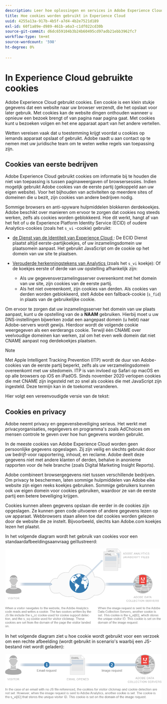 ```yaml
---
description: Leer hoe oplossingen en services in Adobe Experience Cloud cookies gebruiken.
title: Hoe cookies worden gebruikt in Experience Cloud
uuid: 4255a13a-917b-4b5f-a7d4-4b2e7521d189
exl-id: 60f1a89e-d989-461b-a6a3-c1df022cd30b
source-git-commit: d6dc659104b3b24b60495cd97adb21ebb3962fc7
workflow-type: tm+mt
source-wordcount: '598'
ht-degree: 0%

---
```


# In Experience Cloud gebruikte cookies

Adobe Experience Cloud gebruikt cookies. Een cookie is een klein stukje gegevens dat een website naar uw browser verzendt, die het opslaat voor later gebruik. Met cookies kan de website dingen onthouden wanneer u opnieuw een bezoek brengt of van pagina naar pagina gaat. Met cookies kunt u bezoeken volgen en het ene apparaat apart van het andere vertellen.

Wetten vereisen vaak dat u toestemming krijgt voordat u cookies op iemands apparaat opslaat of gebruikt. Adobe raadt u aan contact op te nemen met uw juridische team om te weten welke regels van toepassing zijn.

## Cookies van eerste bedrijven

Adobe Experience Cloud gebruikt cookies om informatie bij te houden die niet van toepassing is tussen paginaweergaven of browsersessies. Indien mogelijk gebruikt Adobe cookies van de eerste partij (gekoppeld aan uw eigen website). Voor het bijhouden van activiteiten op meerdere sites of domeinen die u bezit, zijn cookies van andere bedrijven nodig.

Sommige browsers en anti-spyware hulpmiddelen blokkeren derdekoekjes. Adobe beschikt over manieren om ervoor te zorgen dat cookies nog steeds werken, zelfs als cookies worden geblokkeerd. Hoe dit werkt, hangt af van het feit of u de Experience Platform Identity Service (ECID) of oudere Analytics-cookies (zoals het `s_vi` -cookie) gebruikt:

* [ de Dienst van de Identiteit van Experience Cloud ](https://experienceleague.adobe.com/nl/docs/id-service/using/intro/overview): De ECID Dienst plaatst altijd eerste-partijkoekjes, of uw inzamelingsdomein uw plaatsomein aanpast. Het gebruikt JavaScript om de cookie op het domein van uw site te plaatsen.

* [ Verouderde herkenningstekens van Analytics ](analytics.md) (zoals het `s_vi` koekje): Of de koekjes eerste of derde van uw opstelling afhankelijk zijn:

   * Als uw gegevensverzamelingsserver overeenkomt met het domein van uw site, zijn cookies van de eerste partij.
   * Als het niet overeenkomt, zijn cookies van derden. Als cookies van derden worden geblokkeerd, stelt Adobe een fallback-cookie (`s_fid`) in plaats van de gebruikelijke cookie.

Om ervoor te zorgen dat uw inzamelingsserver het domein van uw plaats aanpast, kunt u de opstelling van de a **NAAM** gebruiken. Hierbij moet u uw DNS-instellingen bijwerken zodat een aangepast domein (u hebt) naar Adobe-servers wordt gewijs. Hierdoor wordt de volgende cookie weergegeven als een eerderangs cookie. Terwijl één CNAME over veelvoudige domeinen kan werken, zal om het even welk domein dat niet CNAME aanpast nog derdekoekjes plaatsen.

>[!NOTE]
>
>Met Apple Intelligent Tracking Prevention (ITP) wordt de duur van Adobe-cookies van de eerste partij beperkt, zelfs als uw verzamelingsdomein overeenkomt met uw sitedomein. ITP is van invloed op Safari op macOS en op alle browsers op iOS en iPadOS. Sinds november 2020 verlopen cookies die met CNAME zijn ingesteld net zo snel als cookies die met JavaScript zijn ingesteld. Deze termijn kan in de toekomst veranderen.

Hier volgt een vereenvoudigde versie van de tekst:

## Cookies en privacy

Adobe neemt privacy en gegevensbeveiliging serieus. Het werkt met privacyorganisaties, regelgevers en programma&#39;s zoals AdChoices om mensen controle te geven over hoe hun gegevens worden gebruikt.

In de meeste cookies van Adobe Experience Cloud worden geen persoonlijke gegevens opgeslagen. Zij zijn veilig en slechts gebruikt door uw bedrijf-voor rapportering, inhoud, en reclame. Adobe deelt deze gegevens niet met andere klanten of derden, behalve in anonieme rapporten voor de hele branche (zoals Digital Marketing Insight Reports).

Adobe combineert browsergegevens niet tussen verschillende bedrijven. Om privacy te beschermen, laten sommige hulpmiddelen van Adobe elke website zijn eigen reeks koekjes gebruiken. Sommige gebruikers kunnen ook uw eigen domein voor cookies gebruiken, waardoor ze van de eerste partij een betere beveiliging krijgen.

Cookies kunnen alleen gegevens opslaan die eerder in de cookies zijn opgeslagen. Ze kunnen geen code uitvoeren of andere gegevens lezen op uw apparaat. Webbrowsers staan alleen toe dat cookies worden gelezen door de website die ze instelt. Bijvoorbeeld, slechts kan Adobe.com koekjes lezen het plaatst.

In het volgende diagram wordt het gebruik van cookies voor een standaardafbeeldingsaanvraag geïllustreerd:

![ gebruik van het Koekje voor een standaardbeeldverzoek ](assets/CookiesProcessGraphic-01.png)

In het volgende diagram ziet u hoe cookie wordt gebruikt voor een verzoek om een rechte afbeelding (wordt gebruikt in scenario&#39;s waarbij een JS-bestand niet wordt geladen):

![ gebruik van het Koekje voor een recht beeldverzoek ](assets/CookiesProcessGraphic2.png)
